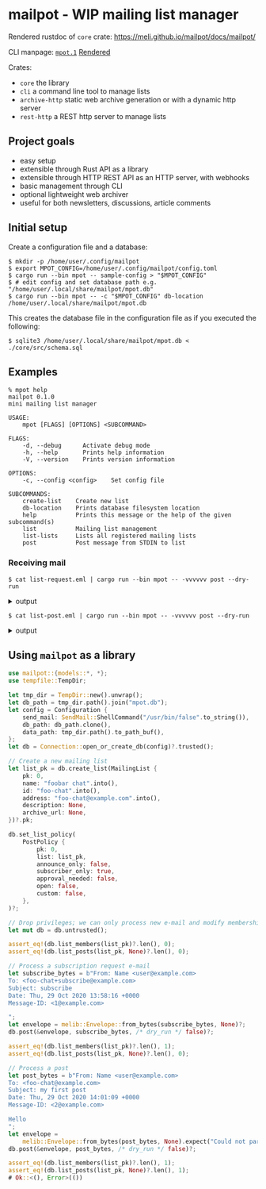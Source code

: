 # mailpot - WIP mailing list manager

Rendered rustdoc of `core` crate: <https://meli.github.io/mailpot/docs/mailpot/>

CLI manpage: [`mpot.1`](./docs/mpot.1) [Rendered](https://git.meli.delivery/meli/mailpot/src/branch/main/docs/mpot.1)

Crates:

- `core` the library
- `cli` a command line tool to manage lists
- `archive-http` static web archive generation or with a dynamic http server
- `rest-http` a REST http server to manage lists

## Project goals

- easy setup
- extensible through Rust API as a library
- extensible through HTTP REST API as an HTTP server, with webhooks
- basic management through CLI
- optional lightweight web archiver
- useful for both newsletters, discussions, article comments

## Initial setup

Create a configuration file and a database:

```shell
$ mkdir -p /home/user/.config/mailpot
$ export MPOT_CONFIG=/home/user/.config/mailpot/config.toml
$ cargo run --bin mpot -- sample-config > "$MPOT_CONFIG"
$ # edit config and set database path e.g. "/home/user/.local/share/mailpot/mpot.db"
$ cargo run --bin mpot -- -c "$MPOT_CONFIG" db-location
/home/user/.local/share/mailpot/mpot.db
```

This creates the database file in the configuration file as if you executed the following:

```shell
$ sqlite3 /home/user/.local/share/mailpot/mpot.db < ./core/src/schema.sql
```

## Examples

```text
% mpot help
mailpot 0.1.0
mini mailing list manager

USAGE:
    mpot [FLAGS] [OPTIONS] <SUBCOMMAND>

FLAGS:
    -d, --debug      Activate debug mode
    -h, --help       Prints help information
    -V, --version    Prints version information

OPTIONS:
    -c, --config <config>    Set config file

SUBCOMMANDS:
    create-list    Create new list
    db-location    Prints database filesystem location
    help           Prints this message or the help of the given subcommand(s)
    list           Mailing list management
    list-lists     Lists all registered mailing lists
    post           Post message from STDIN to list
```

### Receiving mail

```shell
$ cat list-request.eml | cargo run --bin mpot -- -vvvvvv post --dry-run
```

<details><summary>output</summary>

```shell
TRACE - Received envelope to post: Envelope {
    Subject: "unsubscribe",
    Date: "Tue, 04 Aug 2020 14:10:13 +0300",
    From: [
        Address::Mailbox {
            display_name: "Mxxxx Pxxxxxxxxxxxx",
            address_spec: "exxxxx@localhost",
        },
    ],
    To: [
        Address::Mailbox {
            display_name: "",
            address_spec: "test-announce+request@localhost",
        },
    ],
    Message-ID: "<ejduu.fddf8sgen4j7@localhost>",
    In-Reply-To: None,
    References: None,
    Hash: 12581897380059220314,
}
TRACE - unsubscribe action for addresses [Address::Mailbox { display_name: "Mxxxx Pxxxxxxxxxxxx", address_spec: "exxxxx@localhost" }] in list [#2 test-announce] test announcements <test-announce@localhost>
TRACE - Is post related to list [#1 test] Test list <test@localhost>? false
```
</details>

```shell
$ cat list-post.eml | cargo run --bin mpot -- -vvvvvv post --dry-run
```

<details><summary>output</summary>

```shell
TRACE - Received envelope to post: Envelope {
    Subject: "[test-announce] new test releases",
    Date: "Tue, 04 Aug 2020 14:10:13 +0300",
    From: [
        Address::Mailbox {
            display_name: "Mxxxx Pxxxxxxxxxxxx",
            address_spec: "exxxxx@localhost",
        },
    ],
    To: [
        Address::Mailbox {
            display_name: "",
            address_spec: "test-announce@localhost",
        },
    ],
    Message-ID: "<ejduu.sddf8sgen4j7@localhost>",
    In-Reply-To: None,
    References: None,
    Hash: 10220641455578979007,
}
TRACE - Is post related to list [#1 test] Test list <test@localhost>? false
TRACE - Is post related to list [#2 test-announce] test announcements <test-announce@localhost>? true
TRACE - Examining list "test announcements" <test-announce@localhost>
TRACE - List members [
    ListMembership {
        list: 2,
        address: "exxxxx@localhost",
        name: None,
        digest: false,
        hide_address: false,
        receive_duplicates: false,
        receive_own_posts: true,
        receive_confirmation: true,
        enabled: true,
    },
]
TRACE - Running FixCRLF filter
TRACE - Running PostRightsCheck filter
TRACE - Running AddListHeaders filter
TRACE - Running FinalizeRecipients filter
TRACE - examining member ListMembership { list: 2, address: "exxxxx@localhost", name: None, digest: false, hide_address: false, receive_duplicates: false, receive_own_posts: true, receive_confirmation: true, enabled: true }
TRACE - member is submitter
TRACE - Member gets copy
TRACE - result Ok(
    Post {
        list: MailingList {
            pk: 2,
            name: "test announcements",
            id: "test-announce",
            address: "test-announce@localhost",
            description: None,
            archive_url: None,
        },
        from: Address::Mailbox {
            display_name: "Mxxxx Pxxxxxxxxxxxx",
            address_spec: "exxxxx@localhost",
        },
        members: 1,
        bytes: 851,
        policy: None,
        to: [
            Address::Mailbox {
                display_name: "",
                address_spec: "test-announce@localhost",
            },
        ],
        action: Accept {
            recipients: [
                Address::Mailbox {
                    display_name: "",
                    address_spec: "exxxxx@localhost",
                },
            ],
            digests: [],
        },
    },
)
```
</details>

## Using `mailpot` as a library

```rust
use mailpot::{models::*, *};
use tempfile::TempDir;

let tmp_dir = TempDir::new().unwrap();
let db_path = tmp_dir.path().join("mpot.db");
let config = Configuration {
    send_mail: SendMail::ShellCommand("/usr/bin/false".to_string()),
    db_path: db_path.clone(),
    data_path: tmp_dir.path().to_path_buf(),
};
let db = Connection::open_or_create_db(config)?.trusted();

// Create a new mailing list
let list_pk = db.create_list(MailingList {
    pk: 0,
    name: "foobar chat".into(),
    id: "foo-chat".into(),
    address: "foo-chat@example.com".into(),
    description: None,
    archive_url: None,
})?.pk;

db.set_list_policy(
    PostPolicy {
        pk: 0,
        list: list_pk,
        announce_only: false,
        subscriber_only: true,
        approval_needed: false,
        open: false,
        custom: false,
    },
)?;

// Drop privileges; we can only process new e-mail and modify memberships from now on.
let mut db = db.untrusted();

assert_eq!(db.list_members(list_pk)?.len(), 0);
assert_eq!(db.list_posts(list_pk, None)?.len(), 0);

// Process a subscription request e-mail
let subscribe_bytes = b"From: Name <user@example.com>
To: <foo-chat+subscribe@example.com>
Subject: subscribe
Date: Thu, 29 Oct 2020 13:58:16 +0000
Message-ID: <1@example.com>

";
let envelope = melib::Envelope::from_bytes(subscribe_bytes, None)?;
db.post(&envelope, subscribe_bytes, /* dry_run */ false)?;

assert_eq!(db.list_members(list_pk)?.len(), 1);
assert_eq!(db.list_posts(list_pk, None)?.len(), 0);

// Process a post
let post_bytes = b"From: Name <user@example.com>
To: <foo-chat@example.com>
Subject: my first post
Date: Thu, 29 Oct 2020 14:01:09 +0000
Message-ID: <2@example.com>

Hello
";
let envelope =
    melib::Envelope::from_bytes(post_bytes, None).expect("Could not parse message");
db.post(&envelope, post_bytes, /* dry_run */ false)?;

assert_eq!(db.list_members(list_pk)?.len(), 1);
assert_eq!(db.list_posts(list_pk, None)?.len(), 1);
# Ok::<(), Error>(())
```
